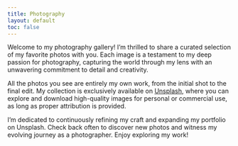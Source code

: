 ```yaml
---
title: Photography
layout: default
toc: false
---
```


Welcome to my photography gallery! I’m thrilled to share a curated selection of my favorite photos with you. Each image is a testament to my deep passion for photography, capturing the world through my lens with an unwavering commitment to detail and creativity.

All the photos you see are entirely my own work, from the initial shot to the final edit. My collection is exclusively available on [Unsplash](https://unsplash.com/@chitvs), where you can explore and download high-quality images for personal or commercial use, as long as proper attribution is provided.

I’m dedicated to continuously refining my craft and expanding my portfolio on Unsplash. Check back often to discover new photos and witness my evolving journey as a photographer. Enjoy exploring my work!